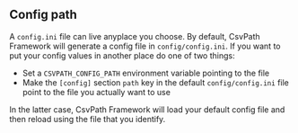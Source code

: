 ## Config path

A `config.ini` file can live anyplace you choose. By default, CsvPath Framework will generate a config file in `config/config.ini`. If you want to put your config values in another place do one of two things:

* Set a `CSVPATH_CONFIG_PATH` environment variable pointing to the file
* Make the `[config]` section `path` key in the default `config/config.ini` file point to the file you actually want to use

In the latter case, CsvPath Framework will load your default config file and then reload using the file that you identify.


